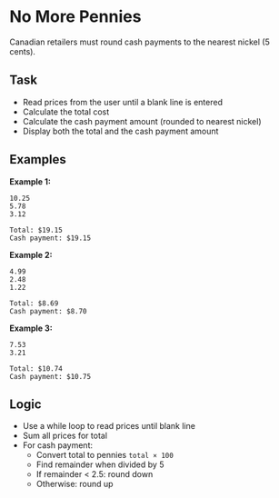 # No More Pennies

Canadian retailers must round cash payments to the nearest nickel (5 cents).

## Task
- Read prices from the user until a blank line is entered
- Calculate the total cost
- Calculate the cash payment amount (rounded to nearest nickel)
- Display both the total and the cash payment amount

## Examples
**Example 1:**
```
10.25
5.78
3.12

```
```
Total: $19.15
Cash payment: $19.15
```

**Example 2:**
```
4.99
2.48
1.22

```
```
Total: $8.69
Cash payment: $8.70
```

**Example 3:**
```
7.53
3.21

```
```
Total: $10.74
Cash payment: $10.75
```

## Logic
- Use a while loop to read prices until blank line
- Sum all prices for total
- For cash payment:
  - Convert total to pennies `total × 100`
  - Find remainder when divided by 5
  - If remainder < 2.5: round down
  - Otherwise: round up
